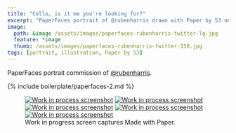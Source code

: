 ```yaml
---
title: "Cello, is it me you're looking for?"
excerpt: "PaperFaces portrait of @rubenharris drawn with Paper by 53 on an iPad."
image: 
  path: &image /assets/images/paperfaces-rubenharris-twitter-lg.jpg 
  feature: *image
  thumb: /assets/images/paperfaces-rubenharris-twitter-150.jpg
tags: [portrait, illustration, Paper by 53]
---
```


PaperFaces portrait commission of [@rubenharris](http://twitter.com/rubenharris).

{% include boilerplate/paperfaces-2.md %}

<figure class="third">
	<a href="{{ site.url }}/assets/images/paperfaces-rubenharris-process-1-lg.jpg"><img src="{{ site.url }}/assets/images/paperfaces-rubenharris-process-1-600.jpg" alt="Work in process screenshot"></a>
	<a href="{{ site.url }}/assets/images/paperfaces-rubenharris-process-2-lg.jpg"><img src="{{ site.url }}/assets/images/paperfaces-rubenharris-process-2-600.jpg" alt="Work in process screenshot"></a>
	<a href="{{ site.url }}/assets/images/paperfaces-rubenharris-process-3-lg.jpg"><img src="{{ site.url }}/assets/images/paperfaces-rubenharris-process-3-600.jpg" alt="Work in process screenshot"></a>
	<a href="{{ site.url }}/assets/images/paperfaces-rubenharris-process-4-lg.jpg"><img src="{{ site.url }}/assets/images/paperfaces-rubenharris-process-4-600.jpg" alt="Work in process screenshot"></a>
	<a href="{{ site.url }}/assets/images/paperfaces-rubenharris-process-5-lg.jpg"><img src="{{ site.url }}/assets/images/paperfaces-rubenharris-process-5-600.jpg" alt="Work in process screenshot"></a>
	<figcaption>Work in progress screen captures Made with Paper.</figcaption>
</figure>